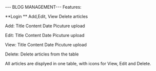 --- BLOG MANAGEMENT---
Features:

**Login
** Add,Edit, View Delete articles

Add:
Title
Content
Date
Picuture upload

Edit:
Title
Content
Date
Picuture upload

View:
Title
Content
Date
Picuture upload

Delete:
Delete articles from the table

All articles are displyed in one table, with icons for View, Edit and Delete. 

